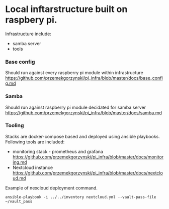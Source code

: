 # Local inftarstructure built on raspbery pi.
Infrastructure include:
- samba server
- tools


### Base config 
Should run against every raspberry pi module within infrastructure </br>
https://github.com/przemekgorzynski/pi_infra/blob/master/docs/base_config.md

### Samba
Should run against raspberry pi module decidated for samba server
https://github.com/przemekgorzynski/pi_infra/blob/master/docs/samba.md

### Tooling
Stacks are docker-compose based and deployed using ansible playbooks.
Following tools are included:
- monitoring stack - prometheus and grafana
https://github.com/przemekgorzynski/pi_infra/blob/master/docs/monitoring.md
- Nextcloud instance
https://github.com/przemekgorzynski/pi_infra/blob/master/docs/nextcloud.md

Example of nexcloud deployment command.
```
ansible-playbook -i ../../inventory nextcloud.yml --vault-pass-file ~/vault_pass
```